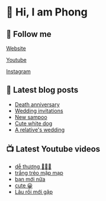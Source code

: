 # 👋 Hi, I am Phong

## 🔗 Follow me

[Website](https://phongever.xyz "Website")

[Youtube](https://www.youtube.com/@phongever "Youtube")

[Instagram](https://www.instagram.com/phongever "Instagram")

## 📝 Latest blog posts

<!-- BLOG-POST-LIST:START -->
- [Death anniversary](https://phongever.xyz/blog/death-anniversary-1/)
- [Wedding invitations](https://phongever.xyz/blog/wedding-invitations/)
- [New sampoo](https://phongever.xyz/blog/new-sampoo/)
- [Cute white dog](https://phongever.xyz/blog/cute-white-dog/)
- [A relative&#39;s wedding](https://phongever.xyz/blog/a-relatives-wedding/)
<!-- BLOG-POST-LIST:END -->

## 📺 Latest Youtube videos

<!-- YOUTUBE-VIDEO-LIST:START -->
- [dễ thương 🥰🥰🥰](https://www.youtube.com/watch?v=flLGz2sxznc)
- [trắng trẻo mập mạp](https://www.youtube.com/watch?v=38a5vV0CxVY)
- [bạn mới nữa](https://www.youtube.com/watch?v=OT8nAMteYFs)
- [cute 😀](https://www.youtube.com/watch?v=ciAUYJj6-88)
- [Lâu rồi mới gặp](https://www.youtube.com/watch?v=ti-WgV3k5VM)
<!-- YOUTUBE-VIDEO-LIST:END -->
